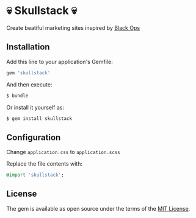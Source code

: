 # 💀 Skullstack 💀
Create beatiful marketing sites inspired by [Black Ops](https://blackops.nyc)

## Installation
Add this line to your application's Gemfile:

```ruby
gem 'skullstack'
```

And then execute:
```bash
$ bundle
```

Or install it yourself as:
```bash
$ gem install skullstack
```

## Configuration
Change `application.css` to `application.scss`

Replace the file contents with:

```ruby
@import 'skullstack';
```

## License
The gem is available as open source under the terms of the [MIT License](http://opensource.org/licenses/MIT).
